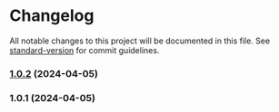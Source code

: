# Changelog

All notable changes to this project will be documented in this file. See [standard-version](https://github.com/conventional-changelog/standard-version) for commit guidelines.

### [1.0.2](https://github.com/DMaiGit/vue3-verification-code-input/compare/v1.0.1...v1.0.2) (2024-04-05)

### 1.0.1 (2024-04-05)
